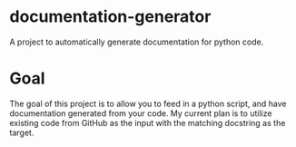 # documentation-generator
A project to automatically generate documentation for python code.

# Goal
The goal of this project is to allow you to feed in a python script, and have documentation generated from your code.
My current plan is to utilize existing code from GitHub as the input with the matching docstring as the target.

